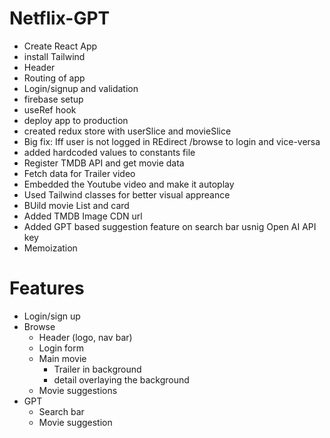 # Netflix-GPT

 - Create React App
 - install Tailwind
 - Header
 - Routing of app
 - Login/signup and validation
 - firebase setup
 - useRef hook
 - deploy app to production
 - created redux store with userSlice and movieSlice
 - Big fix: Iff user is not logged in REdirect /browse to login and    vice-versa
 - added hardcoded values to constants file
 - Register TMDB API and get movie data
 - Fetch data for Trailer video 
 - Embedded the Youtube video and make it autoplay
 - Used Tailwind classes for better visual appreance
 - BUild movie List and card
 - Added TMDB Image CDN url
 - Added GPT based suggestion feature on search bar usnig Open AI API key
 - Memoization
 
 # Features
 - Login/sign up
 - Browse
    - Header (logo, nav bar)
    - Login form
    - Main movie 
        - Trailer in background
        - detail overlaying the background
    - Movie suggestions 
 - GPT
    - Search bar
    - Movie suggestion
